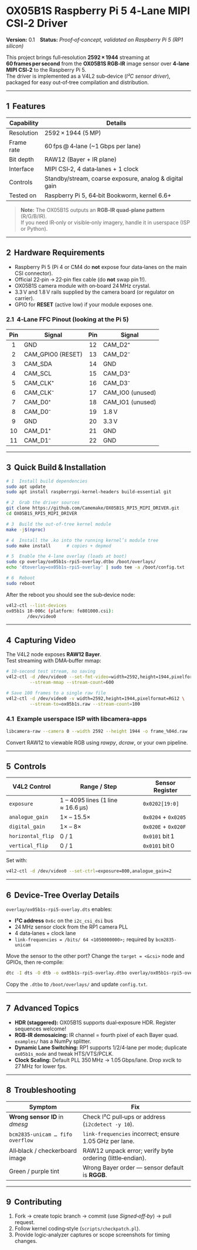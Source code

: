 # OX05B1S Raspberry Pi 5 4‑Lane MIPI CSI‑2 Driver
**Version:** 0.1 **Status:** *Proof‑of‑concept, validated on Raspberry Pi 5 (RP1 silicon)*  

This project brings full‑resolution **2592 × 1944** streaming at **60 frames per second** from the **OX05B1S RGB‑IR** image sensor over **4‑lane MIPI CSI‑2** to the Raspberry Pi 5.  
The driver is implemented as a V4L2 sub‑device (*I²C sensor driver*), packaged for easy out‑of‑tree compilation and distribution.

---

## 1  Features

| Capability | Details |
|------------|---------|
| Resolution | 2592 × 1944 (5 MP) |
| Frame rate | 60 fps @ 4‑lane (~1 Gbps per lane) |
| Bit depth  | RAW12 (Bayer + IR plane) |
| Interface  | MIPI CSI‑2, 4 data‑lanes + 1 clock |
| Controls   | Standby/stream, coarse exposure, analog & digital gain |
| Tested on  | Raspberry Pi 5, 64‑bit Bookworm, kernel 6.6+ |

> **Note:** The OX05B1S outputs an **RGB‑IR quad‑plane pattern** (R/G/B/IR).  
> If you need IR‑only or visible‑only imagery, handle it in userspace (ISP or Python).

---

## 2  Hardware Requirements

* Raspberry Pi 5 (Pi 4 or CM4 do **not** expose four data‑lanes on the main CSI connector).  
* Official 22‑pin → 22‑pin flex cable (do **not** swap pin 1!).  
* OX05B1S camera module with on‑board 24 MHz crystal.  
* 3.3 V and 1.8 V rails supplied by the camera board (or regulator on carrier).  
* GPIO for **RESET** (active low) if your module exposes one.

### 2.1  4‑Lane FFC Pinout (looking at the Pi 5)

| Pin | Signal            | Pin | Signal            |
|:---:|-------------------|:---:|-------------------|
| 1   | GND               | 12  | CAM_D2⁺           |
| 2   | CAM_GPIO0 (RESET) | 13  | CAM_D2⁻           |
| 3   | CAM_SDA           | 14  | GND               |
| 4   | CAM_SCL           | 15  | CAM_D3⁺           |
| 5   | CAM_CLK⁺          | 16  | CAM_D3⁻           |
| 6   | CAM_CLK⁻          | 17  | CAM_IO0 (unused)  |
| 7   | CAM_D0⁺           | 18  | CAM_IO1 (unused)  |
| 8   | CAM_D0⁻           | 19  | 1.8 V             |
| 9   | GND               | 20  | 3.3 V             |
| 10  | CAM_D1⁺           | 21  | GND               |
| 11  | CAM_D1⁻           | 22  | GND               |

---

## 3  Quick Build & Installation

```bash
# 1  Install build dependencies
sudo apt update
sudo apt install raspberrypi-kernel-headers build-essential git

# 2  Grab the driver sources
git clone https://github.com/Camemake/OX05B1S_RPI5_MIPI_DRIVER.git
cd OX05B1S_RPI5_MIPI_DRIVER

# 3  Build the out‑of‑tree kernel module
make -j$(nproc)

# 4  Install the .ko into the running kernel’s module tree
sudo make install      # copies + depmod

# 5  Enable the 4‑lane overlay (loads at boot)
sudo cp overlay/ox05b1s-rpi5-overlay.dtbo /boot/overlays/
echo 'dtoverlay=ox05b1s-rpi5-overlay' | sudo tee -a /boot/config.txt

# 6  Reboot
sudo reboot
```

After the reboot you should see the sub‑device node:

```bash
v4l2-ctl --list-devices
ox05b1s 10-006c (platform: fe801000.csi):
        /dev/video0
```

---

## 4  Capturing Video

The V4L2 node exposes **RAW12 Bayer**.  
Test streaming with DMA‑buffer mmap:

```bash
# 10‑second test stream, no saving
v4l2-ctl -d /dev/video0 --set-fmt-video=width=2592,height=1944,pixelformat=RG12 \
         --stream-mmap --stream-count=600

# Save 100 frames to a single raw file
v4l2-ctl -d /dev/video0 -v width=2592,height=1944,pixelformat=RG12 \
         --stream-to=ox05b1s.raw --stream-count=100
```

### 4.1  Example userspace ISP with libcamera‑apps

```bash
libcamera-raw --camera 0 --width 2592 --height 1944 -o frame_%04d.raw
```

Convert RAW12 to viewable RGB using *rawpy*, *dcraw*, or your own pipeline.

---

## 5  Controls

| V4L2 Control      | Range / Step                      | Sensor Register |
|-------------------|-----------------------------------|-----------------|
| `exposure`        | 1 – 4095 lines (1 line ≈ 16.6 µs) | `0x0202[19:0]`  |
| `analogue_gain`   | 1× – 15.5×                        | `0x0204` + `0x0205` |
| `digital_gain`    | 1× – 8×                           | `0x020E` + `0x020F` |
| `horizontal_flip` | 0 / 1                             | `0x0101` bit 1  |
| `vertical_flip`   | 0 / 1                             | `0x0101` bit 0  |

Set with:

```bash
v4l2-ctl -d /dev/video0 --set-ctrl=exposure=800,analogue_gain=2
```

---

## 6  Device‑Tree Overlay Details

`overlay/ox05b1s-rpi5-overlay.dts` enables:

* **I²C address** `0x6c` on the `i2c_csi_dsi` bus  
* 24 MHz sensor clock from the RP1 camera PLL  
* 4 data‑lanes + clock lane  
* `link-frequencies = /bits/ 64 <1050000000>;` required by `bcm2835-unicam`

Move the sensor to the other port? Change the `target = <&csi>` node and GPIOs, then re‑compile:

```bash
dtc -I dts -O dtb -o ox05b1s-rpi5-overlay.dtbo overlay/ox05b1s-rpi5-overlay.dts
```

Copy the `.dtbo` to `/boot/overlays/` and update `config.txt`.

---

## 7  Advanced Topics

* **HDR (staggered):** OX05B1S supports dual‑exposure HDR. Register sequences welcome!  
* **RGB‑IR demosaicing:** IR channel = fourth pixel of each Bayer quad. `examples/` has a NumPy splitter.  
* **Dynamic Lane Switching:** RP1 supports 1/2/4‑lane per mode; duplicate `ox05b1s_mode` and tweak HTS/VTS/PCLK.  
* **Clock Scaling:** Default PLL 350 MHz → 1.05 Gbps/lane. Drop xvclk to 27 MHz for lower fps.

---

## 8  Troubleshooting

| Symptom | Fix |
|---------|-----|
| **Wrong sensor ID** in *dmesg* | Check I²C pull‑ups or address (`i2cdetect -y 10`). |
| `bcm2835-unicam … fifo overflow` | `link-frequencies` incorrect; ensure 1.05 GHz per lane. |
| All‑black / checkerboard image | RAW12 unpack error; verify byte ordering (little‑endian). |
| Green / purple tint | Wrong Bayer order — sensor default is **RGGB**. |

---

## 9  Contributing

1. Fork → create topic branch → commit (use *Signed‑off‑by*) → pull request.  
2. Follow kernel coding‑style (`scripts/checkpatch.pl`).  
3. Provide logic‑analyzer captures or scope screenshots for timing changes.


